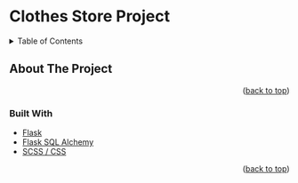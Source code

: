 # Clothes Store Project 


<!-- TABLE OF CONTENTS -->
<details>
  <summary>Table of Contents</summary>
  <ol>
    <li>
      <a href="#about-the-project">About The Project</a>
      <ul>
        <li><a href="#built-with">Built With</a></li>
      </ul>
    </li>
  </ol>
</details>


<!-- ABOUT THE PROJECT -->
## About The Project
<p align="right">(<a href="#top">back to top</a>)</p>

### Built With

* [Flask](https://flask.palletsprojects.com/en/2.0.x/#)
* [Flask SQL Alchemy](https://flask-sqlalchemy.palletsprojects.com/en/2.x/)
* [SCSS / CSS](https://sass-lang.com/documentation/syntax)

<p align="right">(<a href="#top">back to top</a>)</p>
